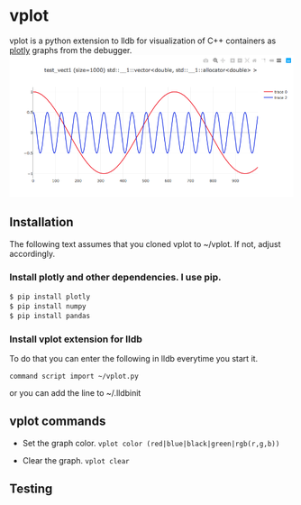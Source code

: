 # vplot

vplot is a python extension to lldb for visualization of C++ containers as [plotly](https://plot.ly/python/) graphs from the debugger.
![vector graph](/plot.png?raw=true)


## Installation

The following text assumes that you cloned vplot to ~/vplot. If not, adjust accordingly.

### Install plotly and other dependencies. I use pip.

```sh
$ pip install plotly
$ pip install numpy
$ pip install pandas
```

### Install vplot extension for lldb

To do that you can enter the following in lldb everytime you start it.

```
command script import ~/vplot.py
```

or you can add the line to ~/.lldbinit

## vplot commands

* Set the graph color.
```vplot color (red|blue|black|green|rgb(r,g,b))```

* Clear the graph.
```vplot clear```

## Testing



